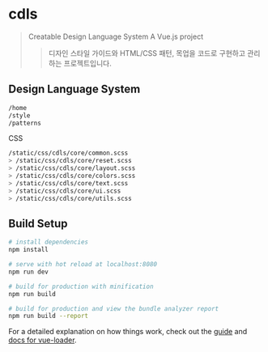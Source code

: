 # cdls

> Creatable Design Language System
> A Vue.js project
>> 디자인 스타일 가이드와 HTML/CSS 패턴, 목업을 코드로 구현하고 관리하는 프로젝트입니다.

## Design Language System

``` bash
/home
/style
/patterns
```

CSS
``` bash
/static/css/cdls/core/common.scss
> /static/css/cdls/core/reset.scss
> /static/css/cdls/core/layout.scss
> /static/css/cdls/core/colors.scss
> /static/css/cdls/core/text.scss
> /static/css/cdls/core/ui.scss
> /static/css/cdls/core/utils.scss
```


## Build Setup

``` bash
# install dependencies
npm install

# serve with hot reload at localhost:8080
npm run dev

# build for production with minification
npm run build

# build for production and view the bundle analyzer report
npm run build --report
```

For a detailed explanation on how things work, check out the [guide](http://vuejs-templates.github.io/webpack/) and [docs for vue-loader](http://vuejs.github.io/vue-loader).
